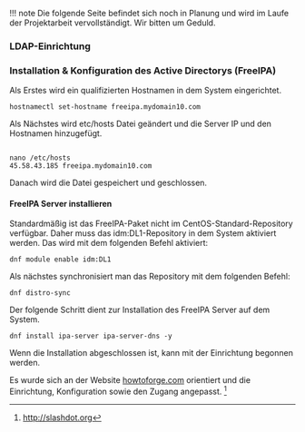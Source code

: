 
!!! note
    Die folgende Seite befindet sich noch in Planung und wird im Laufe der Projektarbeit vervollständigt.
    Wir bitten um Geduld.
    
   ### LDAP-Einrichtung
   
   
   ### Installation & Konfiguration des Active Directorys (FreeIPA)
   
   
Als Erstes wird ein qualifizierten Hostnamen in dem System eingerichtet. 

```
hostnamectl set-hostname freeipa.mydomain10.com
```

Als Nächstes wird etc/hosts Datei geändert und die Server IP und den Hostnamen hinzugefügt. 
```

nano /etc/hosts
45.58.43.185 freeipa.mydomain10.com
```

Danach wird die Datei gespeichert und geschlossen.



#### FreeIPA Server installieren
Standardmäßig ist das FreeIPA-Paket nicht im CentOS-Standard-Repository verfügbar. Daher muss das idm:DL1-Repository in dem System aktiviert werden.
Das wird mit dem folgenden Befehl aktiviert:

```
dnf module enable idm:DL1
```

Als nächstes synchronisiert man das Repository mit dem folgenden Befehl:

```
dnf distro-sync
```

Der folgende Schritt dient zur Installation des FreeIPA Server auf dem System.

```
dnf install ipa-server ipa-server-dns -y
```

Wenn die Installation abgeschlossen ist, kann mit der Einrichtung begonnen werden.



Es wurde sich an der Website [howtoforge.com](https://www.howtoforge.com/tutorial/install-and-configure-freeipa-server-on-centos-8/) orientiert und die Einrichtung, Konfiguration sowie den Zugang angepasst. [^1]



[^1]: http://slashdot.org


